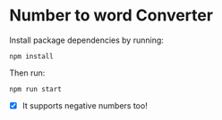 # Number to word Converter

Install package dependencies by running:
```
npm install
```
Then run:

```
npm run start
```

- [x] It supports negative numbers too!
